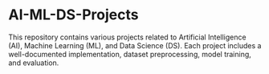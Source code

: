 # AI-ML-DS-Projects
This repository contains various projects related to Artificial Intelligence (AI), Machine Learning (ML), and Data Science (DS). Each project includes a well-documented implementation, dataset preprocessing, model training, and evaluation.
